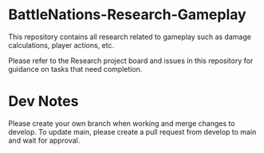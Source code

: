 # BattleNations-Research-Gameplay
This repository contains all research related to gameplay such as damage calculations, player actions, etc.

Please refer to the Research project board and issues in this repository for guidance on tasks that need completion.

# Dev Notes
Please create your own branch when working and merge changes to develop. To update main, please create a pull request from develop to main and wait for approval.
